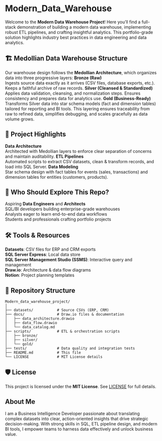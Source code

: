 # Modern_Data_Warehouse

Welcome to the **Modern Data Warehouse Project**! Here you’ll find a full-stack demonstration of building a modern data warehouse, implementing robust ETL pipelines, and crafting insightful analytics. This portfolio-grade solution highlights industry best practices in data engineering and data analytics.
## 🏗️ Medollian Data Warehouse Structure
Our warehouse design follows the **Medollian Architecture**, which organizes data into three progressive layers:
**Bronze (Raw)**  
  Ingests source data exactly as it arrives (CSV files, database exports, etc.). Keeps a faithful archive of raw records.
**Silver (Cleansed & Standardized)**  
  Applies data validation, cleansing, and normalization steps. Ensures consistency and prepares data for analytics use.
**Gold (Business-Ready)**  
Transforms Silver data into star schema models (fact and dimension tables) tailored for reporting and BI tools.
This layering ensures traceability from raw to refined data, simplifies debugging, and scales gracefully as data volume grows.
## 📖 Project Highlights
**Data Architecture**  
  Architected with Medollian layers to enforce clear separation of concerns and maintain auditability.
**ETL Pipelines**  
  Automated scripts to extract CSV datasets, clean & transform records, and load into SQL Server.
**Data Modeling**  
  Star schema design with fact tables for events (sales, transactions) and dimension tables for entities (customers, products).
## 🎯 Who Should Explore This Repo?
Aspiring **Data Engineers** and **Architects**  
SQL/BI developers building enterprise-grade warehouses  
Analysts eager to learn end-to-end data workflows  
Students and professionals crafting portfolio projects
## 🛠️ Tools & Resources
**Datasets**: CSV files for ERP and CRM exports  
**SQL Server Express**: Local data store  
**SQL Server Management Studio (SSMS)**: Interactive query and management  
**Draw.io**: Architecture & data flow diagrams  
**Notion**: Project planning templates
## 📂 Repository Structure

```
Modern_data_warehouse_project/
│
├── datasets/           # Source CSVs (ERP, CRM)
├── docs/               # Draw.io files & documentation
│   ├── data_architecture.drawio
│   ├── data_flow.drawio
│   └── data_catalog.md
├── scripts/            # ETL & orchestration scripts
│   ├── bronze/
│   ├── silver/
│   └── gold/
├── tests/              # Data quality and integration tests
├── README.md           # This file
└── LICENSE             # MIT License details
```
## 🛡️ License
This project is licensed under the **MIT License**. See [LICENSE](LICENSE) for full details.  
## About Me
I am a Business Intelligence Developer passionate about translating complex datasets into clear, action-oriented insights that drive strategic decision-making. With strong skills in SQL, ETL pipeline design, and modern BI tools, I empower teams to harness data effectively and unlock business value.
